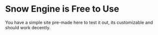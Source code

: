 # Snow Engine is Free to Use

You have a simple site pre-made here to test it out, its customizable and should work decently.
